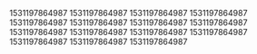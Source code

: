1531197864987
1531197864987
1531197864987
1531197864987
1531197864987
1531197864987
1531197864987
1531197864987
1531197864987
1531197864987
1531197864987
1531197864987
1531197864987
1531197864987
1531197864987